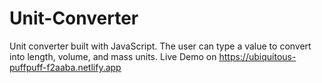 # Unit-Converter
Unit converter built with JavaScript.
The user can type a value to convert into length, volume, and mass units.
Live Demo on https://ubiquitous-puffpuff-f2aaba.netlify.app
